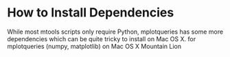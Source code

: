 # How to Install Dependencies 

While most mtools scripts only require Python, mplotqueries has some more dependencies which can be quite tricky to install on Mac OS X.
for mplotqueries (numpy, matplotlib) on Mac OS X Mountain Lion
